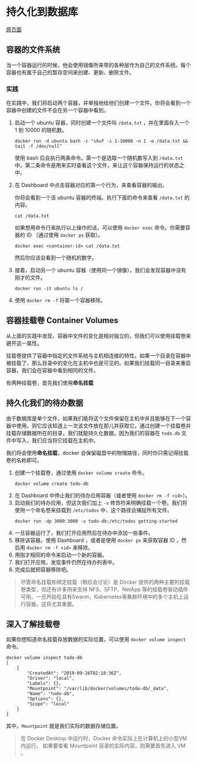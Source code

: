 # 持久化到数据库

[原页面](https://docs.docker.com/get-started/05_persisting_data/)

## 容器的文件系统
当一个容器运行的时候，他会使用镜像所来带的各种层作为自己的文件系统。每个容器也有属于自己的暂存空间来创建、更新、删除文件。

### 实践
在实践中，我们将启动两个容器，并单独地给他们创建一个文件。你将会看到一个容器中创建的文件不会在另一个容器中看到。
1. 启动一个 ubuntu 容器，同时创建一个文件叫 `/data.txt` ，并在里面存入一个 1 到 10000 的随机数。
    ```shell
    docker run -d ubuntu bash -c "shuf -i 1-10000 -n 1 -o /data.txt && tail -f /dev/null"
    ```
    使用 bash 后会执行两条命令。第一个是选取一个随机数写入到 `/data.txt` 中。第二条命令是用来实时查看这个文件，来让这个容器保持运行的状态之中。
2. 在 Dashboard 中点击容器对应的第一个行为，来查看容器的输出。

    你将会看到一个该 ubuntu 容器的终端。执行下面的命令来查看 `/data.txt` 的内容。
    ```shell
    cat /data.txt
    ```
    如果想用命令行来执行以上操作的话，可以使用 `docker exec` 命令。你需要容器的 ID （通过使用 `docker ps` 获取）。
    ```shell
    docker exec <container-id> cat /data.txt
    ```
    然后你应该会看到一个随机的数字。
3. 接着，启动另一个 ubuntu 容器（使用同一个镜像），我们会发现容器中没有刚才的文件。
    ```shell
    docker run -it ubuntu ls /
    ```
4. 使用 `docker rm -f` 将第一个容器移除。

## 容器挂载卷 Container Volumes
从上面的实践中发现，容器中文件的变化是相对独立的，但我们可以使用挂载卷来避开这一属性。

挂载卷提供了容器中指定的文件系统与主机相连接的特性。如果一个目录在容器中被挂载了，那么目录中的变化在主机中也是可见的。如果我们挂载同一目录来重启容器，我们会在容器中看到相同的文件。

有两种挂载卷，首先我们使用**命名挂载**

## 持久化我们的待办数据
由于数据库是单个文件，如果我们能将这个文件保留在主机中并且能够在下一个容器中使用，则它应该知道上一次该文件放在那儿并获取它。通过创建一个挂载卷并挂载存储数据所在的目录，我们就能持久化数据。因为我们的容器在 `todo.db` 文件中写入，我们应当将它挂载在主机中。

我们将会使用**命名挂载**，docker 会保留磁盘中的物理路径，同时你只需记得挂载卷的名称即可。
1. 创建一个挂载卷，通过使用 `docker volume create` 命令。
    ```shell
    docker volume create todo-db
    ```
2. 在 Dashboard 中停止我们的待办应用容器（或者使用 `docker rm -f <id>`）。
3. 启动我们的待办应用，但这次我们加上 `-v` 修饰符来明确挂载一个卷。我们将使用一个命名卷来挂载到 `/etc/todos` 中，这个路径会捕捉所有文件。
    ```shell
    docker run -dp 3000:3000 -v todo-db:/etc/todos getting-started
    ```
4. 一旦容器运行了，我们打开应用然后在待办中添加一些事件。
5. 移除该容器。使用 Dashboard ，或者是使用 `docker ps` 来获取容器 ID ，然后用 `docker rm -f <id>` 来移除。
6. 用刚才相同的命令来启动一个新的容器。
7. 我们打开应用，发现事件仍然在待办列表中。
8. 完成后就把容器移除吧。

> 尽管命名挂载和绑定挂载（稍后会讨论）是 Docker 提供的两种主要的挂载卷类型，但还有许多用来支持 NFS、SFTP、NetApp 等的挂载卷驱动插件可用。一旦开始在具有Swarm，Kubernetes等集群环境中的多个主机上运行容器，这将尤其重要。

## 深入了解挂载卷
如果你想知道命名挂载存放数据的实际位置，可以使用 `docker volume inspect` 命令。
```shell
docker volume inspect todo-db
[
    {
        "CreatedAt": "2019-09-26T02:18:36Z",
        "Driver": "local",
        "Labels": {},
        "Mountpoint": "/var/lib/docker/volumes/todo-db/_data",
        "Name": "todo-db",
        "Options": {},
        "Scope": "local"
    }
]
```
其中，`Mountpoint` 就是我们实际的数据存储位置。

> 在 Docker Desktop 中运行时，Docker 命令实际上在计算机上的小型VM内运行。 如果要查看 Mountpoint 目录的实际内容，则需要首先进入 VM 。

